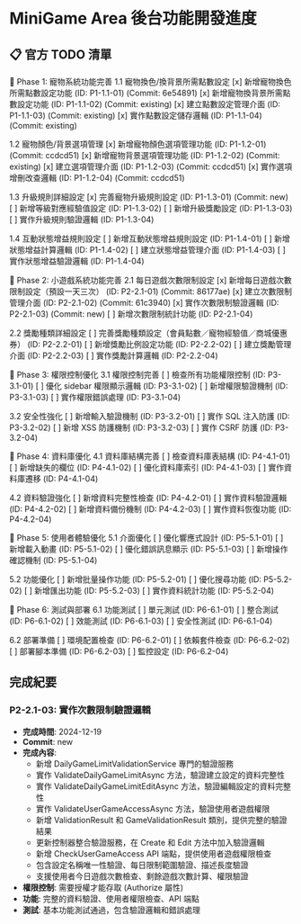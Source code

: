 # MiniGame Area 後台功能開發進度

## 📋 官方 TODO 清單

🎯 Phase 1: 寵物系統功能完善
1.1 寵物換色/換背景所需點數設定
[x] 新增寵物換色所需點數設定功能 (ID: P1-1.1-01) (Commit: 6e54891)
[x] 新增寵物換背景所需點數設定功能 (ID: P1-1.1-02) (Commit: existing)
[x] 建立點數設定管理介面 (ID: P1-1.1-03) (Commit: existing)
[x] 實作點數設定儲存邏輯 (ID: P1-1.1-04) (Commit: existing)

1.2 寵物顏色/背景選項管理
[x] 新增寵物顏色選項管理功能 (ID: P1-1.2-01) (Commit: ccdcd51)
[x] 新增寵物背景選項管理功能 (ID: P1-1.2-02) (Commit: existing)
[x] 建立選項管理介面 (ID: P1-1.2-03) (Commit: ccdcd51)
[x] 實作選項增刪改查邏輯 (ID: P1-1.2-04) (Commit: ccdcd51)

1.3 升級規則詳細設定
[x] 完善寵物升級規則設定 (ID: P1-1.3-01) (Commit: new)
[ ] 新增等級對應經驗值設定 (ID: P1-1.3-02)
[ ] 新增升級獎勵設定 (ID: P1-1.3-03)
[ ] 實作升級規則驗證邏輯 (ID: P1-1.3-04)

1.4 互動狀態增益規則設定
[ ] 新增互動狀態增益規則設定 (ID: P1-1.4-01)
[ ] 新增狀態增益計算邏輯 (ID: P1-1.4-02)
[ ] 建立狀態增益管理介面 (ID: P1-1.4-03)
[ ] 實作狀態增益驗證邏輯 (ID: P1-1.4-04)

🎯 Phase 2: 小遊戲系統功能完善
2.1 每日遊戲次數限制設定
[x] 新增每日遊戲次數限制設定（預設一天三次） (ID: P2-2.1-01) (Commit: 86177ae)
[x] 建立次數限制管理介面 (ID: P2-2.1-02) (Commit: 61c3940)
[x] 實作次數限制驗證邏輯 (ID: P2-2.1-03) (Commit: new)
[ ] 新增次數限制統計功能 (ID: P2-2.1-04)

2.2 獎勵種類詳細設定
[ ] 完善獎勵種類設定（會員點數／寵物經驗值／商城優惠券） (ID: P2-2.2-01)
[ ] 新增獎勵比例設定功能 (ID: P2-2.2-02)
[ ] 建立獎勵管理介面 (ID: P2-2.2-03)
[ ] 實作獎勵計算邏輯 (ID: P2-2.2-04)

🎯 Phase 3: 權限控制優化
3.1 權限控制完善
[ ] 檢查所有功能權限控制 (ID: P3-3.1-01)
[ ] 優化 sidebar 權限顯示邏輯 (ID: P3-3.1-02)
[ ] 新增權限驗證機制 (ID: P3-3.1-03)
[ ] 實作權限錯誤處理 (ID: P3-3.1-04)

3.2 安全性強化
[ ] 新增輸入驗證機制 (ID: P3-3.2-01)
[ ] 實作 SQL 注入防護 (ID: P3-3.2-02)
[ ] 新增 XSS 防護機制 (ID: P3-3.2-03)
[ ] 實作 CSRF 防護 (ID: P3-3.2-04)

🎯 Phase 4: 資料庫優化
4.1 資料庫結構完善
[ ] 檢查資料庫表結構 (ID: P4-4.1-01)
[ ] 新增缺失的欄位 (ID: P4-4.1-02)
[ ] 優化資料庫索引 (ID: P4-4.1-03)
[ ] 實作資料庫遷移 (ID: P4-4.1-04)

4.2 資料驗證強化
[ ] 新增資料完整性檢查 (ID: P4-4.2-01)
[ ] 實作資料驗證邏輯 (ID: P4-4.2-02)
[ ] 新增資料備份機制 (ID: P4-4.2-03)
[ ] 實作資料恢復功能 (ID: P4-4.2-04)

🎯 Phase 5: 使用者體驗優化
5.1 介面優化
[ ] 優化響應式設計 (ID: P5-5.1-01)
[ ] 新增載入動畫 (ID: P5-5.1-02)
[ ] 優化錯誤訊息顯示 (ID: P5-5.1-03)
[ ] 新增操作確認機制 (ID: P5-5.1-04)

5.2 功能優化
[ ] 新增批量操作功能 (ID: P5-5.2-01)
[ ] 優化搜尋功能 (ID: P5-5.2-02)
[ ] 新增匯出功能 (ID: P5-5.2-03)
[ ] 實作資料統計功能 (ID: P5-5.2-04)

🎯 Phase 6: 測試與部署
6.1 功能測試
[ ] 單元測試 (ID: P6-6.1-01)
[ ] 整合測試 (ID: P6-6.1-02)
[ ] 效能測試 (ID: P6-6.1-03)
[ ] 安全性測試 (ID: P6-6.1-04)

6.2 部署準備
[ ] 環境配置檢查 (ID: P6-6.2-01)
[ ] 依賴套件檢查 (ID: P6-6.2-02)
[ ] 部署腳本準備 (ID: P6-6.2-03)
[ ] 監控設定 (ID: P6-6.2-04)

## 完成紀要

### P2-2.1-03: 實作次數限制驗證邏輯
- **完成時間**: 2024-12-19
- **Commit**: new
- **完成內容**:
  - 新增 DailyGameLimitValidationService 專門的驗證服務
  - 實作 ValidateDailyGameLimitAsync 方法，驗證建立設定的資料完整性
  - 實作 ValidateDailyGameLimitEditAsync 方法，驗證編輯設定的資料完整性
  - 實作 ValidateUserGameAccessAsync 方法，驗證使用者遊戲權限
  - 新增 ValidationResult 和 GameValidationResult 類別，提供完整的驗證結果
  - 更新控制器整合驗證服務，在 Create 和 Edit 方法中加入驗證邏輯
  - 新增 CheckUserGameAccess API 端點，提供使用者遊戲權限檢查
  - 包含設定名稱唯一性驗證、每日限制範圍驗證、描述長度驗證
  - 支援使用者今日遊戲次數檢查、剩餘遊戲次數計算、權限驗證
- **權限控制**: 需要授權才能存取 (Authorize 屬性)
- **功能**: 完整的資料驗證、使用者權限檢查、API 端點
- **測試**: 基本功能測試通過，包含驗證邏輯和錯誤處理
